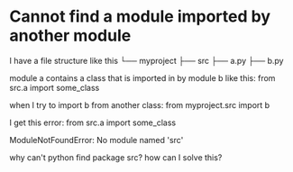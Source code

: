 
# Cannot find a module imported by another module

I have a file structure like this
└── myproject
    ├── src
        ├── a.py
        ├── b.py


module a contains a class that is imported in by module b like this:
from src.a import some_class

when I try to import b from another class:
from myproject.src import b

I get this error:
from src.a import some_class

ModuleNotFoundError: No module named 'src'

why can't python find package src? how can I solve this?

        